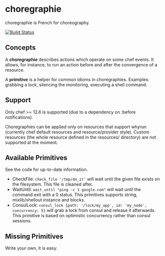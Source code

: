 # choregraphie

choregraphie is French for choreography.

[![Build Status](https://travis-ci.org/criteo-cookbooks/choregraphie.svg?branch=master)](https://travis-ci.org/criteo-cookbooks/choregraphie)

Concepts
--------

A **choregraphie** describes actions which operate on some chef events. It allows, for instance, to run an action before and after the convergence of a resource.

A **primitive** is a helper for common idioms in choregraphies. Examples: grabbing a lock, silencing the monitoring, executing a shell command.

Support
-------

Only chef >= 12.6 is supported (due to a dependency on :before notifications).

Choregraphies can be applied only on resources that support whyrun (currently chef default resources and resource/provider style).
Custom resources (the whole resource defined in the resources/ directory) are not supported at the moment.

Available Primitives
--------------------

See the code for up-to-date information.

* CheckFile: `check_file '/tmp/do_it'` will wait until the given file exists on the filesystem. This file is cleaned after.
* WaitUntil: `wait_until "ping -c 1 google.com"` will wait until the command exit with a 0 status. This primitives supports string, mixlib/shellout instance and blocks.
* ConsulLock: `consul_lock {path: '/lock/my_app', id: 'my_node', concurrency: 5}` will grab a lock from consul and release it afterwards. This primitive is based on optimistic concurrency rather than consul sessions.


Missing Primitives
------------------

Write your own, it is easy.
